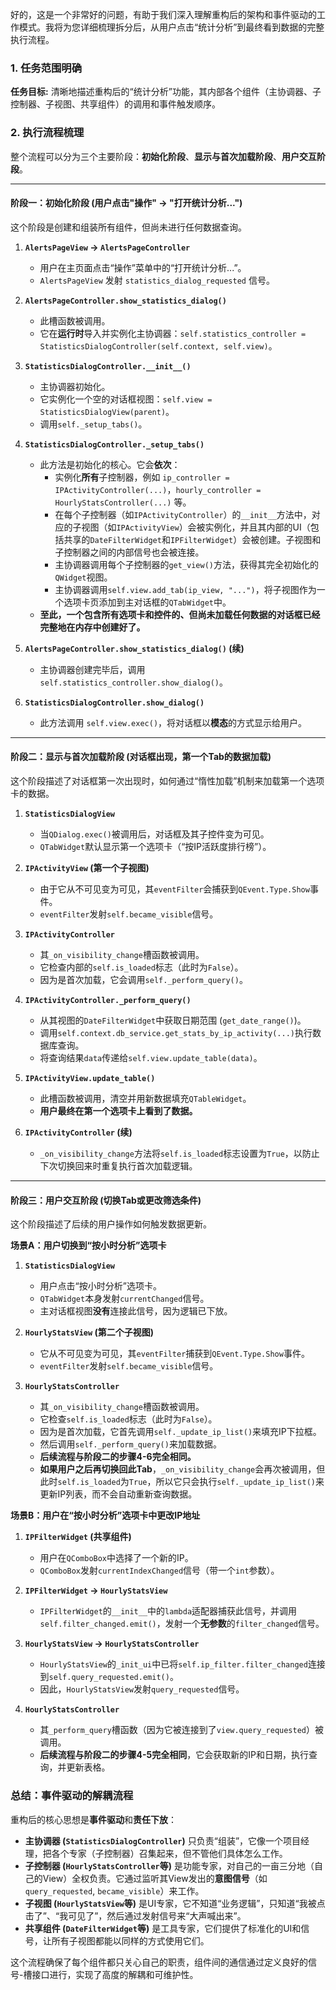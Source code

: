 好的，这是一个非常好的问题，有助于我们深入理解重构后的架构和事件驱动的工作模式。我将为您详细梳理拆分后，从用户点击“统计分析”到最终看到数据的完整执行流程。

### **1. 任务范围明确**

**任务目标:**
清晰地描述重构后的“统计分析”功能，其内部各个组件（主协调器、子控制器、子视图、共享组件）的调用和事件触发顺序。

### **2. 执行流程梳理**

整个流程可以分为三个主要阶段：**初始化阶段**、**显示与首次加载阶段**、**用户交互阶段**。

---
#### **阶段一：初始化阶段 (用户点击"操作" -> "打开统计分析...")**

这个阶段是创建和组装所有组件，但尚未进行任何数据查询。

1.  **`AlertsPageView` -> `AlertsPageController`**
    *   用户在主页面点击“操作”菜单中的“打开统计分析...”。
    *   `AlertsPageView` 发射 `statistics_dialog_requested` 信号。

2.  **`AlertsPageController.show_statistics_dialog()`**
    *   此槽函数被调用。
    *   它在**运行时**导入并实例化主协调器：`self.statistics_controller = StatisticsDialogController(self.context, self.view)`。

3.  **`StatisticsDialogController.__init__()`**
    *   主协调器初始化。
    *   它实例化一个空的对话框视图：`self.view = StatisticsDialogView(parent)`。
    *   调用`self._setup_tabs()`。

4.  **`StatisticsDialogController._setup_tabs()`**
    *   此方法是初始化的核心。它会**依次**：
        *   实例化**所有**子控制器，例如 `ip_controller = IPActivityController(...)`，`hourly_controller = HourlyStatsController(...)` 等。
        *   在每个子控制器（如`IPActivityController`）的`__init__`方法中，对应的子视图（如`IPActivityView`）会被实例化，并且其内部的UI（包括共享的`DateFilterWidget`和`IPFilterWidget`）会被创建。子视图和子控制器之间的内部信号也会被连接。
        *   主协调器调用每个子控制器的`get_view()`方法，获得其完全初始化的`QWidget`视图。
        *   主协调器调用`self.view.add_tab(ip_view, "...")`，将子视图作为一个选项卡页添加到主对话框的`QTabWidget`中。
    *   **至此，一个包含所有选项卡和控件的、但尚未加载任何数据的对话框已经完整地在内存中创建好了。**

5.  **`AlertsPageController.show_statistics_dialog()` (续)**
    *   主协调器创建完毕后，调用 `self.statistics_controller.show_dialog()`。

6.  **`StatisticsDialogController.show_dialog()`**
    *   此方法调用 `self.view.exec()`，将对话框以**模态**的方式显示给用户。

---
#### **阶段二：显示与首次加载阶段 (对话框出现，第一个Tab的数据加载)**

这个阶段描述了对话框第一次出现时，如何通过“惰性加载”机制来加载第一个选项卡的数据。

1.  **`StatisticsDialogView`**
    *   当`QDialog.exec()`被调用后，对话框及其子控件变为可见。
    *   `QTabWidget`默认显示第一个选项卡（“按IP活跃度排行榜”）。

2.  **`IPActivityView` (第一个子视图)**
    *   由于它从不可见变为可见，其`eventFilter`会捕获到`QEvent.Type.Show`事件。
    *   `eventFilter`发射`self.became_visible`信号。

3.  **`IPActivityController`**
    *   其`_on_visibility_change`槽函数被调用。
    *   它检查内部的`self.is_loaded`标志（此时为`False`）。
    *   因为是首次加载，它会调用`self._perform_query()`。

4.  **`IPActivityController._perform_query()`**
    *   从其视图的`DateFilterWidget`中获取日期范围 (`get_date_range()`)。
    *   调用`self.context.db_service.get_stats_by_ip_activity(...)`执行数据库查询。
    *   将查询结果`data`传递给`self.view.update_table(data)`。

5.  **`IPActivityView.update_table()`**
    *   此槽函数被调用，清空并用新数据填充`QTableWidget`。
    *   **用户最终在第一个选项卡上看到了数据。**

6.  **`IPActivityController` (续)**
    *   `_on_visibility_change`方法将`self.is_loaded`标志设置为`True`，以防止下次切换回来时重复执行首次加载逻辑。

---
#### **阶段三：用户交互阶段 (切换Tab或更改筛选条件)**

这个阶段描述了后续的用户操作如何触发数据更新。

**场景A：用户切换到“按小时分析”选项卡**

1.  **`StatisticsDialogView`**
    *   用户点击“按小时分析”选项卡。
    *   `QTabWidget`本身发射`currentChanged`信号。
    *   主对话框视图**没有**连接此信号，因为逻辑已下放。

2.  **`HourlyStatsView` (第二个子视图)**
    *   它从不可见变为可见，其`eventFilter`捕获到`QEvent.Type.Show`事件。
    *   `eventFilter`发射`self.became_visible`信号。

3.  **`HourlyStatsController`**
    *   其`_on_visibility_change`槽函数被调用。
    *   它检查`self.is_loaded`标志（此时为`False`）。
    *   因为是首次加载，它首先调用`self._update_ip_list()`来填充IP下拉框。
    *   然后调用`self._perform_query()`来加载数据。
    *   **后续流程与阶段二的步骤4-6完全相同。**
    *   **如果用户之后再切换回此Tab**，`_on_visibility_change`会再次被调用，但此时`self.is_loaded`为`True`，所以它只会执行`self._update_ip_list()`来更新IP列表，而不会自动重新查询数据。

**场景B：用户在“按小时分析”选项卡中更改IP地址**

1.  **`IPFilterWidget` (共享组件)**
    *   用户在`QComboBox`中选择了一个新的IP。
    *   `QComboBox`发射`currentIndexChanged`信号（带一个`int`参数）。

2.  **`IPFilterWidget` -> `HourlyStatsView`**
    *   `IPFilterWidget`的`__init__`中的`lambda`适配器捕获此信号，并调用`self.filter_changed.emit()`，发射一个**无参数**的`filter_changed`信号。

3.  **`HourlyStatsView` -> `HourlyStatsController`**
    *   `HourlyStatsView`的`_init_ui`中已将`self.ip_filter.filter_changed`连接到`self.query_requested.emit()`。
    *   因此，`HourlyStatsView`发射`query_requested`信号。

4.  **`HourlyStatsController`**
    *   其`_perform_query`槽函数（因为它被连接到了`view.query_requested`）被调用。
    *   **后续流程与阶段二的步骤4-5完全相同**，它会获取新的IP和日期，执行查询，并更新表格。

### **总结：事件驱动的解耦流程**

重构后的核心思想是**事件驱动**和**责任下放**：

*   **主协调器 (`StatisticsDialogController`)** 只负责“组装”，它像一个项目经理，把各个专家（子控制器）召集起来，但不管他们具体怎么工作。
*   **子控制器 (`HourlyStatsController`等)** 是功能专家，对自己的一亩三分地（自己的View）全权负责。它通过监听其View发出的**意图信号**（如`query_requested`, `became_visible`）来工作。
*   **子视图 (`HourlyStatsView`等)** 是UI专家，它不知道“业务逻辑”，只知道“我被点击了”、“我可见了”，然后通过发射信号来“大声喊出来”。
*   **共享组件 (`DateFilterWidget`等)** 是工具专家，它们提供了标准化的UI和信号，让所有子视图都能以同样的方式使用它们。

这个流程确保了每个组件都只关心自己的职责，组件间的通信通过定义良好的信号-槽接口进行，实现了高度的解耦和可维护性。
